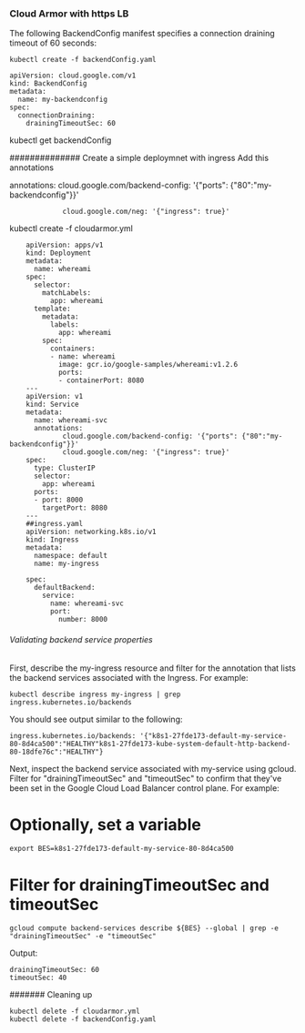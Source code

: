 ###  Cloud Armor with https LB

The following BackendConfig manifest specifies a connection draining timeout of 60 seconds:

    kubectl create -f backendConfig.yaml

    apiVersion: cloud.google.com/v1
    kind: BackendConfig
    metadata:
      name: my-backendconfig
    spec:
      connectionDraining:
        drainingTimeoutSec: 60


kubectl get backendConfig


############## Create a simple deploymnet with ingress 
Add this annotations 

annotations:
                 cloud.google.com/backend-config: '{"ports": {"80":"my-backendconfig"}}'
                 
                 cloud.google.com/neg: '{"ingress": true}'

kubectl create -f cloudarmor.yml 

        apiVersion: apps/v1
        kind: Deployment
        metadata:
          name: whereami
        spec:
          selector:
            matchLabels:
              app: whereami
          template:
            metadata:
              labels:
                app: whereami
            spec:
              containers:
              - name: whereami
                image: gcr.io/google-samples/whereami:v1.2.6
                ports:
                - containerPort: 8080
        ---
        apiVersion: v1
        kind: Service
        metadata:
          name: whereami-svc
          annotations:
                 cloud.google.com/backend-config: '{"ports": {"80":"my-backendconfig"}}'
                 cloud.google.com/neg: '{"ingress": true}' 
        spec:
          type: ClusterIP
          selector:
            app: whereami
          ports:
          - port: 8000 
            targetPort: 8080
        ---
        ##ingress.yaml
        apiVersion: networking.k8s.io/v1
        kind: Ingress
        metadata:
          namespace: default
          name: my-ingress

        spec:
          defaultBackend:
            service:
              name: whereami-svc
              port:
                number: 8000


###### Validating backend service properties

First, describe the my-ingress resource and filter for the annotation that lists the backend services associated with the Ingress. For example:


    kubectl describe ingress my-ingress | grep ingress.kubernetes.io/backends

You should see output similar to the following:

    ingress.kubernetes.io/backends: '{"k8s1-27fde173-default-my-service-80-8d4ca500":"HEALTHY"k8s1-27fde173-kube-system-default-http-backend-80-18dfe76c":"HEALTHY"}


Next, inspect the backend service associated with my-service using gcloud. Filter for "drainingTimeoutSec" and "timeoutSec" to confirm that they've been set in the Google Cloud Load Balancer control plane. For example:

# Optionally, set a variable
    export BES=k8s1-27fde173-default-my-service-80-8d4ca500

# Filter for drainingTimeoutSec and timeoutSec
    gcloud compute backend-services describe ${BES} --global | grep -e "drainingTimeoutSec" -e "timeoutSec"


Output:

    drainingTimeoutSec: 60
    timeoutSec: 40


####### Cleaning up

    kubectl delete -f cloudarmor.yml
    kubectl delete -f backendConfig.yaml
